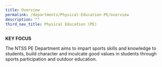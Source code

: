 ```yaml
---
title: Overview
permalink: /departments/Physical-Education-PE/overview
description: ""
third_nav_title: Physical Education (PE)
---
```

**KEY FOCUS**

The NTSS PE Department aims to impart sports skills and knowledge to students, build character and inculcate good values in students through sports participation and outdoor education.